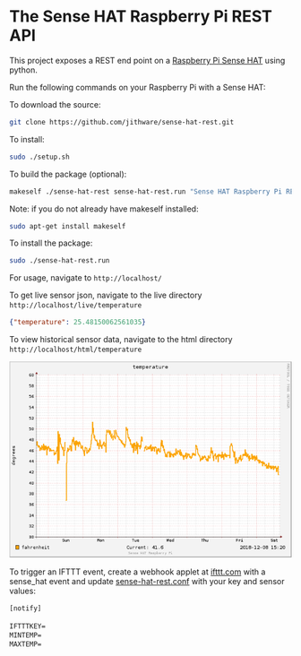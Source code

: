 # The Sense HAT Raspberry Pi REST API

This project exposes a REST end point on a [Raspberry Pi Sense HAT](https://www.raspberrypi.org/products/sense-hat/) using python.

Run the following commands on your Raspberry Pi with a Sense HAT:

To download the source:

```sh
git clone https://github.com/jithware/sense-hat-rest.git
```

To install:

```sh
sudo ./setup.sh
```

To build the package (optional):

```sh
makeself ./sense-hat-rest sense-hat-rest.run "Sense HAT Raspberry Pi REST API" ./setup.sh
```

Note: if you do not already have makeself installed:

```sh
sudo apt-get install makeself
```

To install the package:

```sh
sudo ./sense-hat-rest.run
```

For usage, navigate to `http://localhost/`

To get live sensor json, navigate to the live directory `http://localhost/live/temperature`

```json
{"temperature": 25.48150062561035}
```

To view historical sensor data, navigate to the html directory `http://localhost/html/temperature`

![temperature](./images/temperature.png)

To trigger an IFTTT event, create a webhook applet at [ifttt.com](https://ifttt.com/create/if-maker_webhooks) with a sense_hat event and update [sense-hat-rest.conf](./sense-hat-rest.conf) with your key and sensor values: 
```
[notify]

IFTTTKEY=
MINTEMP=
MAXTEMP=
```
